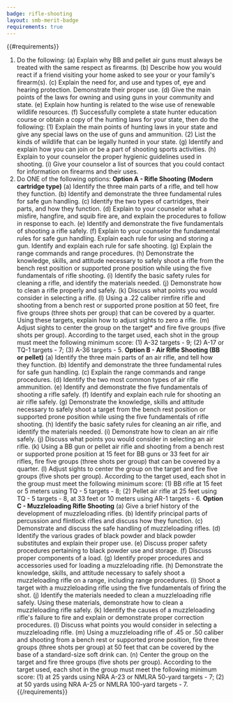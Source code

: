 ```yaml
---
badge: rifle-shooting
layout: smb-merit-badge
requirements: true
---
```


{{#requirements}}
1. Do the following:
    (a) Explain why BB and pellet air guns must always be treated with the same respect as firearms.
    (b) Describe how you would react if a friend visiting your home asked to see your or your family's firearm(s).
    (c) Explain the need for, and use and types of, eye and hearing protection. Demonstrate their proper use.
    (d) Give the main points of the laws for owning and using guns in your community and state.
    (e) Explain how hunting is related to the wise use of renewable wildlife resources.
    (f) Successfully complete a state hunter education course or obtain a copy of the hunting laws for your state, then do the following:
        (1) Explain the main points of hunting laws in your state and give any special laws on the use of guns and ammunition.
        (2) List the kinds of wildlife that can be legally hunted in your state.
    (g) Identify and explain how you can join or be a part of shooting sports activities.
    (h) Explain to your counselor the proper hygienic guidelines used in shooting.
    (i) Give your counselor a list of sources that you could contact for information on firearms and their uses.
2. Do ONE of the following options:
    **Option A - Rifle Shooting (Modern cartridge type)**
    (a) Identify the three main parts of a rifle, and tell how they function.
    (b) Identify and demonstrate the three fundamental rules for safe gun handling.
    (c) Identify the two types of cartridges, their parts, and how they function.
    (d) Explain to your counselor what a misfire, hangfire, and squib fire are, and explain the procedures to follow in response to each.
    (e) Identify and demonstrate the five fundamentals of shooting a rifle safely.
    (f) Explain to your counselor the fundamental rules for safe gun handling. Explain each rule for using and storing a gun. Identify and explain each rule for safe shooting.
    (g) Explain the range commands and range procedures.
    (h) Demonstrate the knowledge, skills, and attitude necessary to safely shoot a rifle from the bench rest position or supported prone position while using the five fundamentals of rifle shooting.
    (i) Identify the basic safety rules for cleaning a rifle, and identify the materials needed.
    (j) Demonstrate how to clean a rifle properly and safely.
    (k) Discuss what points you would consider in selecting a rifle.
    (l) Using a .22 caliber rimfire rifle and shooting from a bench rest or supported prone position at 50 feet, fire five groups (three shots per group) that can be covered by a quarter. Using these targets, explain how to adjust sights to zero a rifle.
    (m) Adjust sights to center the group on the target* and fire five groups (five shots per group). According to the target used, each shot in the group must meet the following minimum score: (1) A-32 targets - 9; (2) A-17 or TQ-1 targets - 7; (3) A-36 targets - 5.
    **Option B - Air Rifle Shooting (BB or pellet)**
    (a) Identify the three main parts of an air rifle, and tell how they function.
    (b) Identify and demonstrate the three fundamental rules for safe gun handling.
    (c) Explain the range commands and range procedures.
    (d) Identify the two most common types of air rifle ammunition.
    (e) Identify and demonstrate the five fundamentals of shooting a rifle safely.
    (f) Identify and explain each rule for shooting an air rifle safely.
    (g) Demonstrate the knowledge, skills and attitude necessary to safely shoot a target from the bench rest position or supported prone position while using the five fundamentals of rifle shooting.
    (h) Identify the basic safety rules for cleaning an air rifle, and identify the materials needed.
    (i) Demonstrate how to clean an air rifle safely.
    (j) Discuss what points you would consider in selecting an air rifle.
    (k) Using a BB gun or pellet air rifle and shooting from a bench rest or supported prone position at 15 feet for BB guns or 33 feet for air rifles, fire five groups (three shots per group) that can be covered by a quarter.
    (l) Adjust sights to center the group on the target and fire five groups (five shots per group). According to the target used, each shot in the group must meet the following minimum score: (1) BB rifle at 15 feet or 5 meters using TQ - 5 targets - 8; (2) Pellet air rifle at 25 feet using TQ - 5 targets - 8, at 33 feet or 10 meters using AR-1 targets - 6.
    **Option C - Muzzleloading Rifle Shooting**
    (a) Give a brief history of the development of muzzleloading rifles.
    (b) Identify principal parts of percussion and flintlock rifles and discuss how they function.
    (c) Demonstrate and discuss the safe handling of muzzleloading rifles.
    (d) Identify the various grades of black powder and black powder substitutes and explain their proper use.
    (e) Discuss proper safety procedures pertaining to black powder use and storage.
    (f) Discuss proper components of a load.
    (g) Identify proper procedures and accessories used for loading a muzzleloading rifle.
    (h) Demonstrate the knowledge, skills, and attitude necessary to safely shoot a muzzleloading rifle on a range, including range procedures.
    (i) Shoot a target with a muzzleloading rifle using the five fundamentals of firing the shot.
    (j) Identify the materials needed to clean a muzzleloading rifle safely. Using these materials, demonstrate how to clean a muzzleloading rifle safely.
    (k) Identify the causes of a muzzleloading rifle's failure to fire and explain or demonstrate proper correction procedures.
    (l) Discuss what points you would consider in selecting a muzzleloading rifle.
    (m) Using a muzzleloading rifle of .45 or .50 caliber and shooting from a bench rest or supported prone position, fire three groups (three shots per group) at 50 feet that can be covered by the base of a standard-size soft drink can.
    (n) Center the group on the target and fire three groups (five shots per group). According to the target used, each shot in the group must meet the following minimum score: (1) at 25 yards using NRA A-23 or NMLRA 50-yard targets - 7; (2) at 50 yards using NRA A-25 or NMLRA 100-yard targets - 7.
{{/requirements}}
